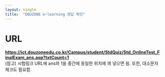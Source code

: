 ```yaml
---
layout: single
title:  "DOUZONE e-learning 정답 확인"
---
```


# URL
**https://ict.douzoneedu.co.kr/Campus/student/StdQuiz/Std_OnlineTest_FinalExam_ans.asp?txtCount=1**
<br>
(참고) 시험링크 URL에 ans와 1을 중간에 동일한 위치에 껴 넣으면 됨. 또한, 대소문자 체크도 필요함.
